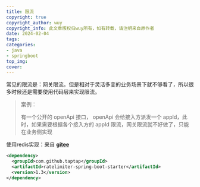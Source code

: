```yaml
---
title: 限流
copyright: true
copyright_author: wuy
copyright_info: 此文章版权归wuy所有，如有转载，请注明来自原作者
date: 2024-02-04
tags:
categories: 
- java
- springboot
top_img:
cover: 
---
```




常见的限流是：网关限流。但是相对于灵活多变的业务场景下就不够看了，所以很多时候还是需要使用代码层来实现限流。

> 案例：
>
> 有一个公开的 openApi 接口， openApi 会给接入方派发一个 appId，此时，如果需要根据各个接入方的 appId 限流，网关限流就不好做了，只能在业务侧实现



使用redis实现：来自 [**gitee**](https://gitee.com/kailing/ratelimiter-spring-boot-starter)

```xml
<dependency>
  <groupId>com.github.taptap</groupId>
  <artifactId>ratelimiter-spring-boot-starter</artifactId>
  <version>1.3</version>
</dependency>
```



